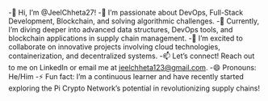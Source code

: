 -👋 Hi, I’m @JeelChheta27!
-👀 I’m passionate about DevOps, Full-Stack Development, Blockchain, and solving algorithmic challenges.
-🌱 Currently, I’m diving deeper into advanced data structures, DevOps tools, and blockchain applications in supply chain management.
-💞️ I’m excited to collaborate on innovative projects involving cloud technologies, containerization, and decentralized systems.
-📫 Let’s connect! Reach out to me on LinkedIn or email me at jeelchheta123@gmail.com.
-😄 Pronouns: He/Him
-⚡ Fun fact: I’m a continuous learner and have recently started exploring the Pi Crypto Network’s potential in revolutionizing supply chains!

<!---
jeel-chheta/jeel-chheta is a ✨ special ✨ repository because its `README.md` (this file) appears on your GitHub profile.
You can click the Preview link to take a look at your changes.
--->
